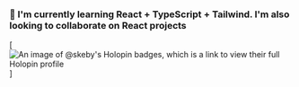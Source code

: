 ### 🌱 I'm currently learning React + TypeScript + Tailwind. I'm also looking to collaborate on React projects

[![An image of @skeby's Holopin badges, which is a link to view their full Holopin profile](https://holopin.me/skeby)]
